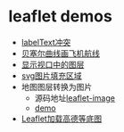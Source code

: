# leaflet demos

* [labelText冲突](https://victorcheney.github.io/leafletdemos/examples/demo-labelTextCollision/index.html)
* [贝塞尔曲线画飞机航线](https://victorcheney.github.io/leafletdemos/examples/demo-bezier/index.html)
* [显示视口中的图层](https://victorcheney.github.io/leafletdemos/examples/demo-layerindex/index.html)
* [svg图片填充区域](https://victorcheney.github.io/leafletdemos/examples/demo-polygon-fillPattern/index.html)
* 地图图层转换为图片
  * 源码地址[leaflet-image](https://github.com/mapbox/leaflet-image)
  * [demo](https://victorcheney.github.io/leafletdemos/examples/demo-leafletimage/index.html)
* [Leaflet加载高德等底图](https://victorcheney.github.io/leafletdemos/examples/demo-chinaProvider/index.html)